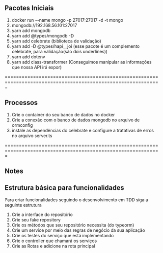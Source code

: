 ## Pacotes Iniciais

1. docker run --name mongo -p 27017:27017 -d -t mongo
2. mongodb://192.168.56.101:27017
3. yarn add mongodb
4. yarn add @types/mongodb -D
5. yarn add celebrate (biblioteca de validação)
6. yarn add -D @types/hapi\_\_joi (esse pacote é um complemento celebrate, para validação(são dois underlines))
7. yarn add dotenv
8. yarn add class-transformer (Conseguimos manipular as informações que nossa API irá expor)

=============================================================================================================

## Processos

1. Crie o container do seu banco de dados no docker
2. Crie a conexão com o banco de dados mongodb no arquivo de ormconfig
3. instale as dependências do celebrate e configure a tratativas de erros no arquivo server.ts

=============================================================================================================

## Notes

## Estrutura básica para funcionalidades

Para criar funcionalidades seguindo o desenvolvimento em TDD siga a seguinte estrutura

1. Crie a interface do repositório
2. Crie seu fake repository
3. Crie os métodos que seu repositório necessita (do typeorm)
4. Crie um service por meio das regras de negócio da sua aplicação
5. Crie os testes do serviço que está implementando
6. Crie o controller que chamará os serviços
7. Crie as Rotas e adicione na rota principal
